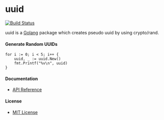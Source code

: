# uuid

[![Build Status](https://travis-ci.org/northbright/uuid.svg?branch=master)](https://travis-ci.org/northbright/uuid)

uuid is a [Golang](http://golang.org) package which creates pseudo uuid by using crypto/rand.

#### Generate Random UUIDs

    for i := 0; i < 5; i++ {
        uuid, _ := uuid.New()
        fmt.Printf("%v\n", uuid)
    }

#### Documentation
* [API Reference](http://godoc.org/github.com/northbright/uuid)

#### License
* [MIT License](./LICENSE)
